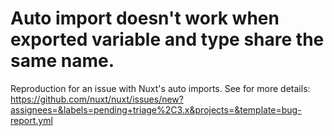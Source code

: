 # Auto import doesn't work when exported variable and type share the same name.

Reproduction for an issue with Nuxt's auto imports. See for more details: https://github.com/nuxt/nuxt/issues/new?assignees=&labels=pending+triage%2C3.x&projects=&template=bug-report.yml

